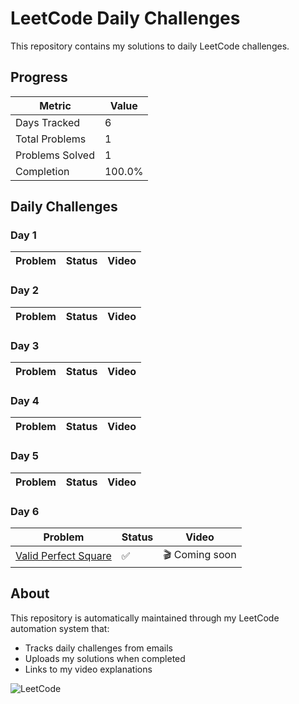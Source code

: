 # LeetCode Daily Challenges

This repository contains my solutions to daily LeetCode challenges.

## Progress


| Metric | Value |
|--------|-------|
| Days Tracked | 6 |
| Total Problems | 1 |
| Problems Solved | 1 |
| Completion | 100.0% |


## Daily Challenges

### Day 1

| Problem | Status | Video |
|---------|--------|-------|

### Day 2

| Problem | Status | Video |
|---------|--------|-------|

### Day 3

| Problem | Status | Video |
|---------|--------|-------|

### Day 4

| Problem | Status | Video |
|---------|--------|-------|

### Day 5

| Problem | Status | Video |
|---------|--------|-------|

### Day 6

| Problem | Status | Video |
|---------|--------|-------|
| [Valid Perfect Square](https://leetcode.com/problems/valid-perfect-square/) | ✅ | 🎬 Coming soon |



## About

This repository is automatically maintained through my LeetCode automation system that:
- Tracks daily challenges from emails
- Uploads my solutions when completed
- Links to my video explanations

![LeetCode](https://user-images.githubusercontent.com/1385263/58340139-e29d3e80-7e0a-11e9-851c-f45327f5ee4f.png)